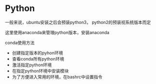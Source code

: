 # Python
一般来说，ubuntu安装之后会预装python3， python2的预装视系统版本而定

这里使用anaconda来管理python版本，安装anaconda

conda使用方法
- 创建指定版本的pyhon环境
- 查看conda所有python环境
- 激活指定python环境
- 在指定python环境中安装模块
- 为了方便进入常用的环境，在bashrc中设置指令
